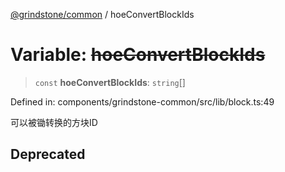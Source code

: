 [@grindstone/common](../globals.md) / hoeConvertBlockIds

# Variable: ~~hoeConvertBlockIds~~

> `const` **hoeConvertBlockIds**: `string`[]

Defined in: components/grindstone-common/src/lib/block.ts:49

可以被锄转换的方块ID

## Deprecated
